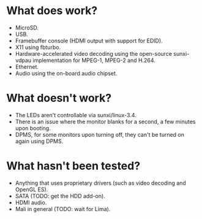 # What does work?

 - MicroSD.
 - USB.
 - Framebuffer console (HDMI output with support for EDID).
 - X11 using fbturbo.
 - Hardware-accelerated video decoding using the open-source sunxi-vdpau
   implementation for MPEG-1, MPEG-2 and H.264.
 - Ethernet.
 - Audio using the on-board audio chipset.

# What doesn't work?

 - The LEDs aren't controllable via sunxi/linux-3.4.
 - There is an issue where the monitor blanks for a second, a few minutes upon
   booting.
 - DPMS, for some monitors upon turning off, they can't be turned on again
   using DPMS.

# What hasn't been tested?

 - Anything that uses proprietary drivers (such as video decoding and OpenGL
   ES).
 - SATA (TODO: get the HDD add-on).
 - HDMI audio.
 - Mali in general (TODO: wait for Lima).

